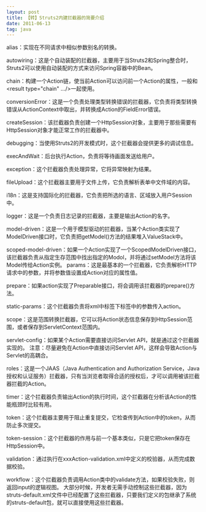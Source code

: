 ```yaml
---
layout: post
title: 【转】Struts2内建拦截器的简要介绍 
date: 2011-06-13 
tag: java
---
```


alias：实现在不同请求中相似参数别名的转换。

autowiring：这是个自动装配的拦截器，主要用于当Struts2和Spring整合时，Struts2可以使用自动装配的方式来访问Spring容器中的Bean。

chain：构建一个Action链，使当前Action可以访问前一个Action的属性，一般和<result type="chain" .../>一起使用。

conversionError：这是一个负责处理类型转换错误的拦截器，它负责将类型转换错误从ActionContext中取出，并转换成Action的FieldError错误。

createSession：该拦截器负责创建一个HttpSession对象，主要用于那些需要有HttpSession对象才能正常工作的拦截器中。

debugging：当使用Struts2的开发模式时，这个拦截器会提供更多的调试信息。

execAndWait：后台执行Action，负责将等待画面发送给用户。

exception：这个拦截器负责处理异常，它将异常映射为结果。

fileUpload：这个拦截器主要用于文件上传，它负责解析表单中文件域的内容。

i18n：这是支持国际化的拦截器，它负责把所选的语言、区域放入用户Session中。

logger：这是一个负责日志记录的拦截器，主要是输出Action的名字。

model-driven：这是一个用于模型驱动的拦截器，当某个Action类实现了ModelDriven接口时，它负责把getModel()方法的结果堆入ValueStack中。

scoped-model-driven：如果一个Action实现了一个ScopedModelDriven接口，该拦截器负责从指定生存范围中找出指定的Modol，并将通过setModel方法将该Model传给Action实例。
params：这是最基本的一个拦截器，它负责解析HTTP请求中的参数，并将参数值设置成Action对应的属性值。

prepare：如果action实现了Preparable接口，将会调用该拦截器的prepare()方法。

static-params：这个拦截器负责将xml中<action>标签下<param>标签中的参数传入action。

scope：这是范围转换拦截器，它可以将Action状态信息保存到HttpSession范围，或者保存到ServletContext范围内。

servlet-config：如果某个Action需要直接访问Servlet API，就是通过这个拦截器实现的。
注意：尽量避免在Action中直接访问Servlet API，这样会导致Action与Servlet的高耦合。

roles：这是一个JAAS（Java Authentication and Authorization Service，Java授权和认证服务）拦截器，只有当浏览者取得合适的授权后，才可以调用被该拦截器拦截的Action。

timer：这个拦截器负责输出Action的执行时间，这个拦截器在分析该Action的性能瓶颈时比较有用。

token：这个拦截器主要用于阻止重复提交，它检查传到Action中的token，从而防止多次提交。

token-session：这个拦截器的作用与前一个基本类似，只是它把token保存在HttpSession中。

validation：通过执行在xxxAction-validation.xml中定义的校验器，从而完成数据校验。

workflow：这个拦截器负责调用Action类中的validate方法，如果校验失败，则返回input的逻辑视图。
大部分时候，开发者无需手动控制这些拦截器，因为struts-default.xml文件中已经配置了这些拦截器，只要我们定义的包继承了系统的struts-default包，就可以直接使用这些拦截器。


